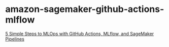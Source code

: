 # amazon-sagemaker-github-actions-mlflow

[5 Simple Steps to MLOps with GitHub Actions, MLflow, and SageMaker Pipelines](https://sofian-hamiti.medium.com/5-simple-steps-to-mlops-with-github-actions-mlflow-and-sagemaker-pipelines-19abf951a70)
